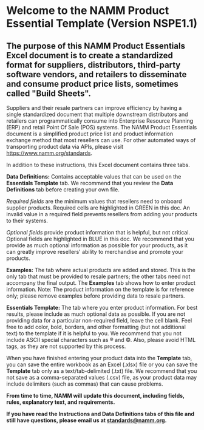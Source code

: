 # Welcome to the NAMM Product Essential Template (Version NSPE1.1)

## The purpose of this NAMM Product Essentials Excel document is to create a standardized format for suppliers, distributors, third-party software vendors, and retailers to disseminate and consume product price lists, sometimes called "Build Sheets".

Suppliers and their resale partners can improve efficiency by having a single standardized document that multiple downstream
distributors and retailers can programmatically consume into Enterprise Resource Planning (ERP) and retail Point Of Sale (POS) systems.
The NAMM Product Essentials document is a simplified product price list and product information exchange method that most resellers can
use. For other automated ways of transporting product data via APIs, please visit https://www.namm.org/standards. 

In addition to these instructions, this Excel document contains three tabs. 

**Data Definitions:** Contains acceptable values that can be used on the **Essentials Template** tab. We recommend that you review the **Data Definitions** tab before creating your own file.

_Required fields_ are the minimum values that resellers need to onboard supplier products. Required cells are highlighted in GREEN in this doc. An invalid value in a required field prevents resellers from adding your products to their systems.

_Optional fields_ provide product information that is helpful, but not critical. Optional fields are highlighted in BLUE in this doc. We recommend that you provide as much optional information as possible for your products, as it can greatly improve resellers' ability to merchandise and promote your products.

**Examples:** The tab where actual products are added and stored. This is the only tab that must be provided to resale partners; the other tabs need not accompany the final output. The **Examples** tab shows how to enter product information. Note: The product information on the template is for reference only; please remove examples before providing data to resale partners. 

**Essentials Template:** The tab where you enter product information. For best results, please include as much optional data as possible. If you are not providing data for a particular non-required field, leave the cell blank. Feel free to add color, bold, borders, and other formatting (but not additional text) to the template if it is helpful to you. We recommend that you not include ASCII special characters such as ® and ©. Also, please avoid HTML tags, as they are not supported by this process. 

When you have finished entering your product data into the **Template** tab, you can save the entire workbook as an Excel (.xlsx) file or you can save the **Template** tab only as a text/tab-delimited (.txt) file. We recommend that you not save as a comma-separated values (.csv) file, as your product data may include delimiters (such as commas) that can cause problems.

**From time to time, NAMM will update this document, including fields, rules, explanatory text, and requirements.**

**If you have read the Instructions and Data Definitions tabs of this file and still have questions, please email us at [standards@namm.org](mailto:standards@namm.org).**
